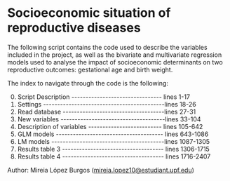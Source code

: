 # Socioeconomic situation of reproductive diseases  

The following script contains the code used to describe the variables included in the project, as well as the bivariate and multivariate regression models used to analyse the impact of socioeconomic determinants on two reproductive outcomes: gestational age and birth weight. 

The index to navigate through the code is the following: 

0. Script Description -------------------------------- lines 1-17
1. Settings -------------------------------------------lines 18-26
2. Read database ------------------------------------lines 27-31
3. New variables -------------------------------------lines 33-104
4. Description of variables -------------------------- lines 105-642
5. GLM models --------------------------------------  lines 643-1086
6. LM models  ----------------------------------------lines 1087-1305
7. Results table 3 ------------------------------------ lines 1306-1715
8. Results table 4 ------------------------------------ lines 1716-2407

Author: Mireia López Burgos (mireia.lopez10@estudiant.upf.edu)
